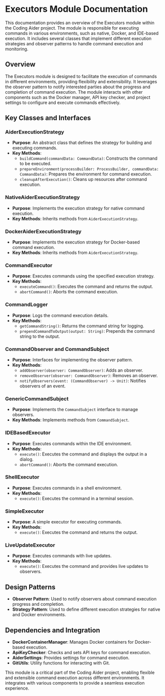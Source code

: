 # Executors Module Documentation

This documentation provides an overview of the Executors module within the Coding Aider project. The module is responsible for executing commands in various environments, such as native, Docker, and IDE-based execution. It includes several classes that implement different execution strategies and observer patterns to handle command execution and monitoring.

## Overview

The Executors module is designed to facilitate the execution of commands in different environments, providing flexibility and extensibility. It leverages the observer pattern to notify interested parties about the progress and completion of command execution. The module interacts with other components such as the Docker manager, API key checker, and project settings to configure and execute commands effectively.

## Key Classes and Interfaces

### AiderExecutionStrategy

- **Purpose**: An abstract class that defines the strategy for building and executing commands.
- **Key Methods**:
  - `buildCommand(commandData: CommandData)`: Constructs the command to be executed.
  - `prepareEnvironment(processBuilder: ProcessBuilder, commandData: CommandData)`: Prepares the environment for command execution.
  - `cleanupAfterExecution()`: Cleans up resources after command execution.

### NativeAiderExecutionStrategy

- **Purpose**: Implements the execution strategy for native command execution.
- **Key Methods**: Inherits methods from `AiderExecutionStrategy`.

### DockerAiderExecutionStrategy

- **Purpose**: Implements the execution strategy for Docker-based command execution.
- **Key Methods**: Inherits methods from `AiderExecutionStrategy`.

### CommandExecutor

- **Purpose**: Executes commands using the specified execution strategy.
- **Key Methods**:
  - `executeCommand()`: Executes the command and returns the output.
  - `abortCommand()`: Aborts the command execution.

### CommandLogger

- **Purpose**: Logs the command execution details.
- **Key Methods**:
  - `getCommandString()`: Returns the command string for logging.
  - `prependCommandToOutput(output: String)`: Prepends the command string to the output.

### CommandObserver and CommandSubject

- **Purpose**: Interfaces for implementing the observer pattern.
- **Key Methods**:
  - `addObserver(observer: CommandObserver)`: Adds an observer.
  - `removeObserver(observer: CommandObserver)`: Removes an observer.
  - `notifyObservers(event: (CommandObserver) -> Unit)`: Notifies observers of an event.

### GenericCommandSubject

- **Purpose**: Implements the `CommandSubject` interface to manage observers.
- **Key Methods**: Implements methods from `CommandSubject`.

### IDEBasedExecutor

- **Purpose**: Executes commands within the IDE environment.
- **Key Methods**:
  - `execute()`: Executes the command and displays the output in a dialog.
  - `abortCommand()`: Aborts the command execution.

### ShellExecutor

- **Purpose**: Executes commands in a shell environment.
- **Key Methods**:
  - `execute()`: Executes the command in a terminal session.

### SimpleExecutor

- **Purpose**: A simple executor for executing commands.
- **Key Methods**:
  - `execute()`: Executes the command and returns the output.

### LiveUpdateExecutor

- **Purpose**: Executes commands with live updates.
- **Key Methods**:
  - `execute()`: Executes the command and provides live updates to observers.

## Design Patterns

- **Observer Pattern**: Used to notify observers about command execution progress and completion.
- **Strategy Pattern**: Used to define different execution strategies for native and Docker environments.

## Dependencies and Integration

- **DockerContainerManager**: Manages Docker containers for Docker-based execution.
- **ApiKeyChecker**: Checks and sets API keys for command execution.
- **AiderSettings**: Provides settings for command execution.
- **GitUtils**: Utility functions for interacting with Git.

This module is a critical part of the Coding Aider project, enabling flexible and extensible command execution across different environments. It integrates with various components to provide a seamless execution experience.
